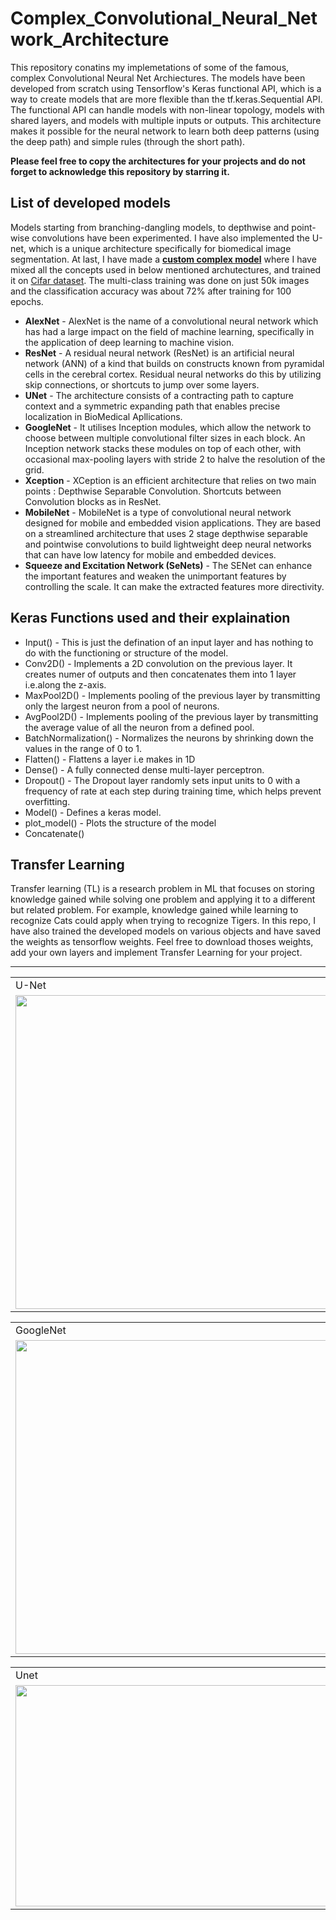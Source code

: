 # Complex_Convolutional_Neural_Network_Architecture

This repository conatins my implemetations of some of the famous, complex Convolutional Neural Net Archiectures. The models have been developed from scratch using Tensorflow's 
Keras functional API, which is a way to create models that are more flexible than the tf.keras.Sequential API. The functional API can handle models with non-linear topology, 
models with shared layers, and models with multiple inputs or outputs. This architecture makes it possible for the neural network to learn both deep patterns (using the deep path) and simple rules (through the short path).

**Please feel free to copy the architectures for your projects and do not forget to acknowledge this repository by starring it.**

## List of developed models

Models starting from branching-dangling models, to depthwise and point-wise convolutions have been experimented. I have also implemented the U-net, which is a unique architecture specifically for biomedical image segmentation. At last, I have made a **[custom complex model](https://github.com/Jash-2000/Complex_Convolutional_Neural_Network_Architecture/blob/main/Images/Custom_Model.png)** where I have mixed all the concepts used in below mentioned archutectures, and trained it on [Cifar dataset](https://www.cs.toronto.edu/~kriz/cifar.html). The multi-class training was done on just 50k images and the classification accuracy was about 72% after training for 100 epochs. 

* **AlexNet** - AlexNet is the name of a convolutional neural network which has had a large impact on the field of machine learning, specifically in the application of deep learning to machine vision. 
* **ResNet** - A residual neural network (ResNet) is an artificial neural network (ANN) of a kind that builds on constructs known from pyramidal cells in the cerebral cortex. Residual neural networks do this by utilizing skip connections, or shortcuts to jump over some layers.
* **UNet** - The architecture consists of a contracting path to capture context and a symmetric expanding path that enables precise localization in BioMedical Apllications.
* **GoogleNet** - It utilises Inception modules, which allow the network to choose between multiple convolutional filter sizes in each block. An Inception network stacks these modules on top of each other, with occasional max-pooling layers with stride 2 to halve the resolution of the grid.
* **Xception** - XCeption is an efficient architecture that relies on two main points : Depthwise Separable Convolution. Shortcuts between Convolution blocks as in ResNet.
* **MobileNet** - MobileNet is a type of convolutional neural network designed for mobile and embedded vision applications. They are based on a streamlined architecture that uses 2 stage depthwise separable and pointwise convolutions to build lightweight deep neural networks that can have low latency for mobile and embedded devices.
* **Squeeze and Excitation Network (SeNets)** - The SENet can enhance the important features and weaken the unimportant features by controlling the scale. It can make the extracted features more directivity.

## Keras Functions used and their explaination

 * Input() - This is just the defination of an input layer and has nothing to do with the functioning or structure of the model.
 * Conv2D() - Implements a 2D convolution on the previous layer. It creates <no of filters> numer of outputs and then concatenates them into 1 layer i.e.along the z-axis.
 * MaxPool2D() - Implements pooling of the previous layer by transmitting only the largest neuron from a pool of neurons.
 * AvgPool2D() - Implements pooling of the previous layer by transmitting the average value of all the neuron from a defined pool.
 * BatchNormalization() - Normalizes the neurons by shrinking down the values in the range of 0 to 1.
 * Flatten() - Flattens a layer i.e makes in 1D
 * Dense() - A fully connected dense multi-layer perceptron.
 * Dropout() - The Dropout layer randomly sets input units to 0 with a frequency of rate at each step during training time, which helps prevent overfitting.
 * Model() - Defines a keras model.
 * plot_model() - Plots the structure of the model
 * Concatenate()
 
## Transfer Learning

Transfer learning (TL) is a research problem in ML that focuses on storing knowledge gained while solving one problem and applying it to a different but related problem. For example,
knowledge gained while learning to recognize Cats could apply when trying to recognize Tigers. In this repo, I have also trained the developed models on various objects and have 
saved the weights as tensorflow weights. Feel free to download thoses weights, add your own layers and implement Transfer Learning for your project. 

---

  <table>
  <tr>
    <td>U-Net</td>
    <td>Xception</td>
  </tr>
  <tr>
    <td valign="top"><img src="https://user-images.githubusercontent.com/47540320/110317470-31f82c00-8032-11eb-937f-9755815e2edd.png" width = "502"></td>
    <td valign="top"><img src="https://user-images.githubusercontent.com/47540320/110310740-e0976f00-8028-11eb-9f3e-393bf3f0f30e.png"</td>
  </tr>
 </table>
 <table>
  <tr>
    <td>GoogleNet</td>
    <td>Alexnet</td>
  </tr>
  <tr>
    <td valign="top"><img src="https://user-images.githubusercontent.com/47540320/110290304-a621d800-8010-11eb-9b5f-f52ca1f715b2.png" width = "502"></td>
    <td valign="top"><img src="https://user-images.githubusercontent.com/47540320/110291584-15e49280-8012-11eb-86cc-c1221c39bcb1.png" width = "502"></td>
  </tr>
 </table>
  <table>
  <tr>
    <td>Unet</td>
    <td>MobileNet</td>
  </tr>
  <tr>
    <td valign="top"><img src="" width = "502" height = "354"></td>
    <td valign="top"><img src=""</td>
  </tr>
 </table>
